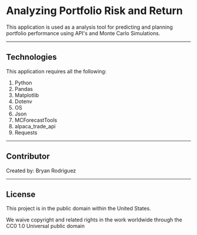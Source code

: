 # Analyzing Portfolio Risk and Return

This application is used as a analysis tool for predicting and planning portfolio performance using API's and Monte Carlo Simulations.

---

## Technologies

This application requires all the following:

1. Python 
2. Pandas
3. Matplotlib
4. Dotenv
5. OS
6. Json
7. MCForecastTools
8. alpaca_trade_api
9. Requests

---

## Contributor

Created by: Bryan Rodriguez

---

## License

This project is in the public domain within the United States.

We waive copyright and related rights in the work worldwide through the CC0 1.0 Universal public domain 